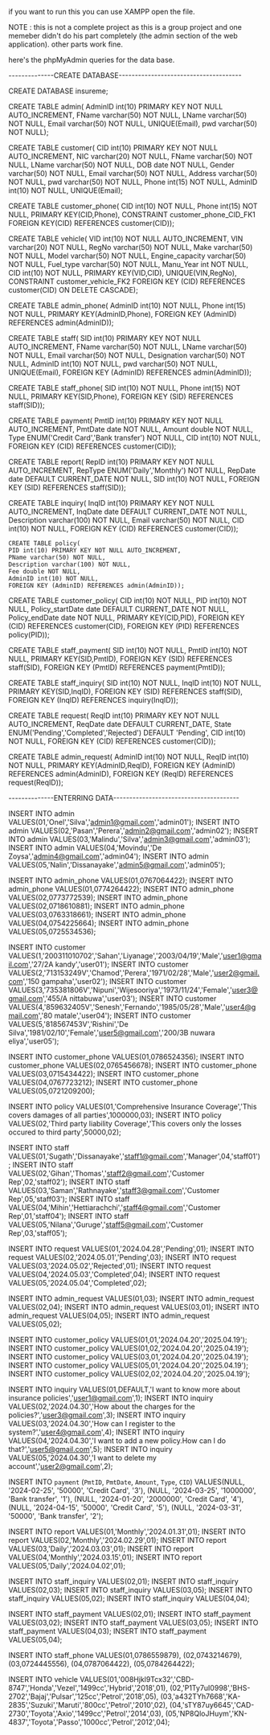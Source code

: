 if you want to run this you can use XAMPP open the file.

NOTE : this is not a complete project as this is a group project and one memeber didn't do his part completely (the admin section of the web application).
      other parts work fine. 

here's the phpMyAdmin queries for the data base.

--------------CREATE DATABASE--------------------------------------

CREATE DATABASE insureme;


CREATE TABLE admin(
    	AdminID int(10) PRIMARY KEY NOT NULL AUTO_INCREMENT,
    	FName varchar(50) NOT NULL,
    	LName varchar(50) NOT NULL,
    	Email varchar(50) NOT NULL,
	UNIQUE(Email),
	pwd varchar(50) NOT NULL);

CREATE TABLE customer(
		CID int(10) PRIMARY KEY NOT NULL AUTO_INCREMENT,
        NIC varchar(20) NOT NULL,
        FName varchar(50) NOT NULL,
        LName varchar(50) NOT NULL,
        DOB date NOT NULL,
        Gender varchar(50) NOT NULL,
        Email varchar(50) NOT NULL,
        Address varchar(50) NOT NULL,
		pwd varchar(50) NOT NULL,
		Phone int(15) NOT NULL,
		AdminID int(10) NOT NULL,
		UNIQUE(Email);



CREATE TABLE customer_phone(
	CID int(10) NOT NULL,
    Phone int(15) NOT NULL,
	PRIMARY KEY(CID,Phone),
	CONSTRAINT customer_phone_CID_FK1 FOREIGN KEY(CID) REFERENCES customer(CID));
	
	
	
	
CREATE TABLE vehicle(
    VID int(10) NOT NULL AUTO_INCREMENT,
    VIN varchar(20) NOT NULL,
    RegNo varchar(50) NOT NULL,
    Make varchar(50) NOT NULL,
    Model varchar(50) NOT NULL,
    Engine_capacity varchar(50) NOT NULL,
    Fuel_type varchar(50) NOT NULL,
    Manu_Year int NOT NULL,
    CID int(10) NOT NULL,
    PRIMARY KEY(VID,CID),
    UNIQUE(VIN,RegNo),
    CONSTRAINT customer_vehicle_FK2 FOREIGN KEY (CID) REFERENCES customer(CID) ON DELETE CASCADE);






CREATE TABLE admin_phone(
    	AdminID int(10) NOT NULL,
        Phone int(15) NOT NULL,
	PRIMARY KEY(AdminID,Phone),
    	FOREIGN KEY (AdminID) REFERENCES admin(AdminID));
		
		
		
CREATE TABLE staff(
    	SID int(10) PRIMARY KEY NOT NULL AUTO_INCREMENT,
    	FName varchar(50) NOT NULL,
    	LName varchar(50) NOT NULL,
    	Email varchar(50) NOT NULL,
    	Designation varchar(50) NOT NULL,
	AdminID int(10) NOT NULL,
	pwd varchar(50) NOT NULL,
	UNIQUE(Email),
	FOREIGN KEY (AdminID) REFERENCES admin(AdminID));



CREATE TABLE staff_phone(
    	SID int(10) NOT NULL,
    	Phone int(15) NOT NULL,
	PRIMARY KEY(SID,Phone),
    	FOREIGN KEY (SID) REFERENCES staff(SID));



CREATE TABLE payment(
	PmtID int(10) PRIMARY KEY NOT NULL AUTO_INCREMENT,
	PmtDate date NOT NULL,
	Amount double NOT NULL,
	Type ENUM('Credit Card','Bank transfer') NOT NULL,
	CID int(10) NOT NULL,
	FOREIGN KEY (CID) REFERENCES customer(CID));



CREATE TABLE report(
    	RepID int(10) PRIMARY KEY NOT NULL AUTO_INCREMENT,
    	RepType ENUM('Daily','Monthly') NOT NULL,
    	RepDate date DEFAULT CURRENT_DATE NOT NULL,
    	SID int(10) NOT NULL,
	FOREIGN KEY (SID) REFERENCES staff(SID));





CREATE TABLE inquiry(
    	InqID int(10) PRIMARY KEY NOT NULL AUTO_INCREMENT,
    	InqDate date DEFAULT CURRENT_DATE NOT NULL,
    	Description varchar(100) NOT NULL,
    	Email varchar(50) NOT NULL,
	CID int(10) NOT NULL,
	FOREIGN KEY (CID) REFERENCES customer(CID));
	
	
	CREATE TABLE policy(
	PID int(10) PRIMARY KEY NOT NULL AUTO_INCREMENT,
	PName varchar(50) NOT NULL,
	Description varchar(100) NOT NULL,
	Fee double NOT NULL,
	AdminID int(10) NOT NULL,
	FOREIGN KEY (AdminID) REFERENCES admin(AdminID));


CREATE TABLE customer_policy(
    	CID int(10) NOT NULL,
    	PID int(10) NOT NULL,
    	Policy_startDate date DEFAULT CURRENT_DATE NOT NULL,
    	Policy_endDate date NOT NULL,
	PRIMARY KEY(CID,PID),
    	FOREIGN KEY (CID) REFERENCES customer(CID),
    	FOREIGN KEY (PID) REFERENCES policy(PID));

CREATE TABLE staff_payment(
    	SID int(10) NOT NULL,
    	PmtID int(10) NOT NULL,
	PRIMARY KEY(SID,PmtID),
    	FOREIGN KEY (SID) REFERENCES staff(SID),
    	FOREIGN KEY (PmtID) REFERENCES payment(PmtID));

CREATE TABLE staff_inquiry(
    	SID int(10) NOT NULL,
    	InqID int(10) NOT NULL,
	PRIMARY KEY(SID,InqID),
    	FOREIGN KEY (SID) REFERENCES staff(SID),
    	FOREIGN KEY (InqID) REFERENCES inquiry(InqID));



CREATE TABLE request(
    	ReqID int(10) PRIMARY KEY NOT NULL AUTO_INCREMENT,
    	ReqDate date DEFAULT CURRENT_DATE,
    	State ENUM('Pending','Completed','Rejected') DEFAULT 'Pending',
    	CID int(10) NOT NULL,
    	FOREIGN KEY (CID) REFERENCES customer(CID));

CREATE TABLE admin_request(
    	AdminID int(10) NOT NULL,
    	ReqID int(10) NOT NULL,
	PRIMARY KEY(AdminID,ReqID),
    	FOREIGN KEY (AdminID) REFERENCES admin(AdminID),
    	FOREIGN KEY (ReqID) REFERENCES request(ReqID));
		
--------------ENTERRING DATA---------------------------------------



INSERT INTO admin VALUES(01,'Onel','Silva','admin1@gmail.com','admin01');
INSERT INTO admin VALUES(02,'Pasan','Perera','admin2@gmail.com','admin02');
INSERT INTO admin VALUES(03,'Malindu','Silva','admin3@gmail.com','admin03');
INSERT INTO admin VALUES(04,'Movindu','De Zoysa','admin4@gmail.com','admin04');
INSERT INTO admin VALUES(05,'Nalin','Dissanayake','admin5@gmail.com','admin05');


INSERT INTO admin_phone VALUES(01,0767064422);
INSERT INTO admin_phone VALUES(01,0774264422);
INSERT INTO admin_phone VALUES(02,0773772539);
INSERT INTO admin_phone VALUES(02,0718610881);
INSERT INTO admin_phone VALUES(03,0763318661);
INSERT INTO admin_phone VALUES(04,0754225664);
INSERT INTO admin_phone VALUES(05,0725534536);


INSERT INTO customer VALUES(1,'200311010702','Sahan','Liyanage','2003/04/19','Male','user1@gmail.com','27/2A kandy','user01');
INSERT INTO customer VALUES(2,'713153249V','Chamod','Perera','1971/02/28','Male','user2@gmail.com','150 gampaha','user02');
INSERT INTO customer VALUES(3,'735381806V','Nipuni','Wijesooriya','1973/11/24','Female','user3@gmail.com','455/A nittabuwa','user03');
INSERT INTO customer VALUES(4,'859632405V','Senesh','Fernando','1985/05/28','Male','user4@gmail.com','80 matale','user04');
INSERT INTO customer VALUES(5,'818567453V','Rishini','De Silva','1981/02/10','Female','user5@gmail.com','200/3B nuwara eliya','user05');


INSERT INTO customer_phone VALUES(01,0786524356);
INSERT INTO customer_phone VALUES(02,0765456678);
INSERT INTO customer_phone VALUES(03,0715434422);
INSERT INTO customer_phone VALUES(04,0767723212);
INSERT INTO customer_phone VALUES(05,0721209200);


INSERT INTO policy VALUES(01,'Comprehensive  Insurance Coverage','This covers damages of all parties',1000000,03);
INSERT INTO policy VALUES(02,'Third party liability Coverage','This covers only the losses occured to third party',50000,02);



INSERT INTO staff VALUES(01,'Sugath','Dissanayake','staff1@gmail.com','Manager',04,'staff01');
INSERT INTO staff VALUES(02,'Gihan','Thomas','staff2@gmail.com','Customer Rep',02,'staff02');
INSERT INTO staff VALUES(03,'Saman','Rathnayake','staff3@gmail.com','Customer Rep',05,'staff03');
INSERT INTO staff VALUES(04,'Mihin','Hettiarachchi','staff4@gmail.com','Customer Rep',01,'staff04');
INSERT INTO staff VALUES(05,'Nilana','Guruge','staff5@gmail.com','Customer Rep',03,'staff05');



INSERT INTO request VALUES(01,'2024.04.28','Pending',01);
INSERT INTO request VALUES(02,'2024.05.01','Pending',03);
INSERT INTO request VALUES(03,'2024.05.02','Rejected',01);
INSERT INTO request VALUES(04,'2024.05.03','Completed',04);
INSERT INTO request VALUES(05,'2024.05.04','Completed',02);


INSERT INTO admin_request VALUES(01,03);
INSERT INTO admin_request VALUES(02,04);
INSERT INTO admin_request VALUES(03,01);
INSERT INTO admin_request VALUES(04,05);
INSERT INTO admin_request VALUES(05,02);



INSERT INTO customer_policy VALUES(01,01,'2024.04.20','2025.04.19');
INSERT INTO customer_policy VALUES(01,02,'2024.04.20','2025.04.19');
INSERT INTO customer_policy VALUES(03,01,'2024.04.20','2025.04.19');
INSERT INTO customer_policy VALUES(05,01,'2024.04.20','2025.04.19');
INSERT INTO customer_policy VALUES(02,02,'2024.04.20','2025.04.19');


INSERT INTO inquiry VALUES(01,DEFAULT,'I want to know more about insurance policies','user1@gmail.com',1);
INSERT INTO inquiry VALUES(02,'2024.04.30','How about the charges for the policies?','user3@gmail.com',3);
INSERT INTO inquiry VALUES(03,'2024.04.30','How can I register to the system?','user4@gmail.com',4);
INSERT INTO inquiry VALUES(04,'2024.04.30','I want to add a new policy.How can I do that?','user5@gmail.com',5);
INSERT INTO inquiry VALUES(05,'2024.04.30','I want to delete my account','user2@gmail.com',2);



INSERT INTO `payment` (`PmtID`, `PmtDate`, `Amount`, `Type`, `CID`) VALUES(NULL, '2024-02-25', '50000', 'Credit Card', '3'), 
									  (NULL, '2024-03-25', '1000000', 'Bank transfer', '1'), 
									  (NULL, '2024-01-20', '2000000', 'Credit Card', '4'), 
									  (NULL, '2024-04-15', '50000', 'Credit Card', '5'), 
									  (NULL, '2024-03-31', '50000', 'Bank transfer', '2');





INSERT INTO report VALUES(01,'Monthly','2024.01.31',01);
INSERT INTO report VALUES(02,'Monthly','2024.02.29',01);
INSERT INTO report VALUES(03,'Daily','2024.03.03',01);
INSERT INTO report VALUES(04,'Monthly','2024.03.15',01);
INSERT INTO report VALUES(05,'Daily','2024.04.02',01);



INSERT INTO staff_inquiry VALUES(02,01);
INSERT INTO staff_inquiry VALUES(02,03);
INSERT INTO staff_inquiry VALUES(03,05);
INSERT INTO staff_inquiry VALUES(05,02);
INSERT INTO staff_inquiry VALUES(04,04);



INSERT INTO staff_payment VALUES(02,01);
INSERT INTO staff_payment VALUES(03,02);
INSERT INTO staff_payment VALUES(03,05);
INSERT INTO staff_payment VALUES(04,03);
INSERT INTO staff_payment VALUES(05,04);





INSERT INTO staff_phone VALUES(01,0786559879),
			      (02,0743214679),
                              (03,0724445556),
                              (04,0787064422),
                              (05,0784264422);






INSERT INTO vehicle VALUES(01,'008Hjkl9Tcx32','CBD-8747','Honda','Vezel','1499cc','Hybrid','2018',01),
			  (02,'P1Ty7uI0998','BHS-2702','Bajaj','Pulsar','125cc','Petrol','2018',05),
			  (03,'a432TYh7668','KA-2835','Suzuki','Maruti','800cc','Petrol','2010',02),
                          (04,'sTY87uy6645','CAD-2730','Toyota','Axio','1499cc','Petrol','2014',03),
                          (05,'NP8QloJHuym','KN-4837','Toyota','Passo','1000cc','Petrol','2012',04);


        
